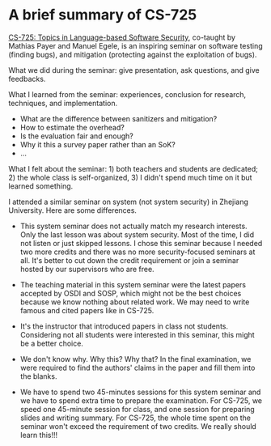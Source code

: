 # A brief summary of CS-725

[CS-725: Topics in Language-based Software
Security](https://nebelwelt.net/teaching/21-725-SoftSec/), co-taught by Mathias
Payer and Manuel Egele, is an inspiring seminar on software testing (finding
bugs), and mitigation (protecting against the exploitation of bugs).

What we did during the seminar: give presentation, ask questions, and give
feedbacks.

What I learned from the seminar: experiences, conclusion for research,
techniques, and implementation.

- What are the difference between sanitizers and mitigation?
- How to estimate the overhead?
- Is the evaluation fair and enough?
- Why it this a survey paper rather than an SoK?
- ...

What I felt about the seminar: 1) both teachers and students are dedicated; 2)
the whole class is self-organized, 3) I didn't spend much time on it but learned
something.

I attended a similar seminar on system (not system security) in Zhejiang
University. Here are some differences.

- This system seminar does not actually match my research interests. Only the
last lesson was about system security. Most of the time, I did not listen or
just skipped lessons. I chose this seminar because I needed two more credits and
there was no more security-focused seminars at all. It's better to cut down the
credit requirement or join a seminar hosted by our supervisors who are free.

- The teaching material in this system seminar were the latest papers accepted
by OSDI and SOSP, which might not be the best choices because we know nothing
about related work. We may need to write famous and cited papers like in CS-725.

- It's the instructor that introduced papers in class not students. Considering
not all students were interested in this seminar, this might be a better choice.

- We don't know why. Why this? Why that? In the final examination, we were
required to find the authors' claims in the paper and fill them into the blanks.

- We have to spend two 45-minutes sessions for this system seminar and we have
to spend extra time to prepare the examination. For CS-725, we speed one
45-minute session for class, and one session for preparing slides and writing
summary.  For CS-725, the whole time spent on the seminar won't exceed the
requirement of two credits. We really should learn this!!!